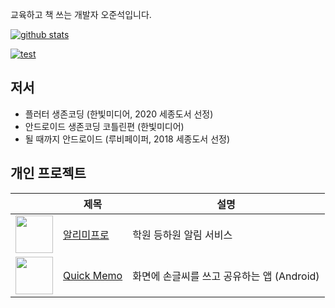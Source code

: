 교육하고 책 쓰는 개발자 오준석입니다.

[![github stats](https://github-readme-stats.vercel.app/api?username=Junsuk5&show_icons=true)](https://github.com/anuraghazra/github-readme-stats)

[![test](https://github-readme-stats.vercel.app/api/top-langs/?username=junsuk5&layout=compact)](https://github.com/junsuk5?tab=repositories)

## 저서
- 플러터 생존코딩 (한빛미디어, 2020 세종도서 선정)
- 안드로이드 생존코딩 코틀린편 (한빛미디어)
- 될 때까지 안드로이드 (루비페이퍼, 2018 세종도서 선정)

## 개인 프로젝트

| |제목|설명|
|---|---|---|
|<img src="https://github.com/junsuk5/junsuk5/assets/7101560/d1436e7d-024c-44c5-9173-e63edb23b38d" width="60"/>|[알리미프로](https://alimipro.com/)|학원 등하원 알림 서비스|
|<img src="https://github.com/junsuk5/junsuk5/assets/7101560/8e6460b2-9514-49e1-a727-74d62c707dc2" width="60"/>|[Quick Memo](https://play.google.com/store/apps/details?id=com.jsoh.drawmemo)|화면에 손글씨를 쓰고 공유하는 앱 (Android)|
